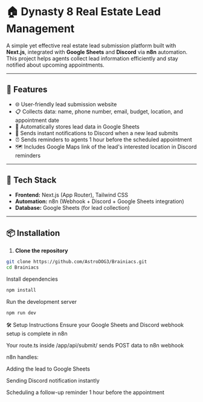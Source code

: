 # 🏠 Dynasty 8 Real Estate Lead Management

A simple yet effective real estate lead submission platform built with **Next.js**, integrated with **Google Sheets** and **Discord** via **n8n** automation. This project helps agents collect lead information efficiently and stay notified about upcoming appointments.

---

## 🚀 Features

- 🌐 User-friendly lead submission website
- 📋 Collects data: name, phone number, email, budget, location, and appointment date
- 📄 Automatically stores lead data in Google Sheets
- 🔔 Sends instant notifications to Discord when a new lead submits
- ⏰ Sends reminders to agents 1 hour before the scheduled appointment
- 🗺️ Includes Google Maps link of the lead's interested location in Discord reminders

---

## 📂 Tech Stack

- **Frontend:** Next.js (App Router), Tailwind CSS
- **Automation:** n8n (Webhook + Discord + Google Sheets integration)
- **Database:** Google Sheets (for lead collection)

---

## 📦 Installation

1. **Clone the repository**

```bash
git clone https://github.com/AstroDOG3/Brainiacs.git
cd Brainiacs
```

Install dependencies
```bash
npm install
```

Run the development server
```bash
npm run dev
```

🛠️ Setup Instructions
Ensure your Google Sheets and Discord webhook setup is complete in n8n

Your route.ts inside /app/api/submit/ sends POST data to n8n webhook

n8n handles:

Adding the lead to Google Sheets

Sending Discord notification instantly

Scheduling a follow-up reminder 1 hour before the appointment